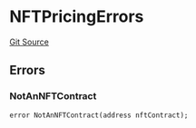 # NFTPricingErrors
[Git Source](https://github.com/thrackle-io/forte-rules-engine/blob/6b9ac124d2cb0fe47a8b5c261a1dd458067f45ea/src/common/IErrors.sol)


## Errors
### NotAnNFTContract

```solidity
error NotAnNFTContract(address nftContract);
```

